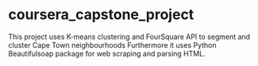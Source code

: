 # coursera_capstone_project
This project uses K-means clustering and FourSquare API to segment and cluster Cape Town neighbourhoods
Furthermore it uses Python Beautifulsoap package for web scraping and parsing HTML.  
